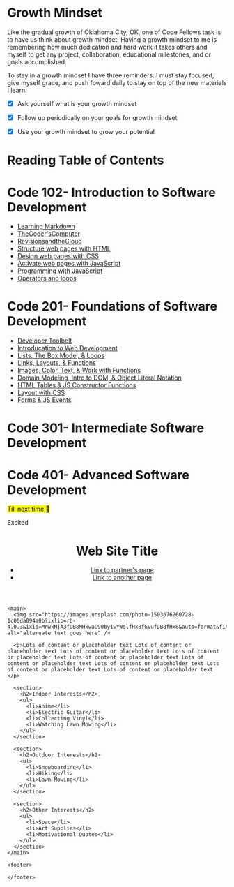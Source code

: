

# **Growth Mindset**  
Like the gradual growth of Oklahoma City, OK, one of Code Fellows task is to have us think about growth mindset. Having a growth mindset to me is remembering how much dedication and hard work it takes others and myself to get any project, collaboration, educational milestones, and or goals accomplished. 

To stay in a growth mindset I have three reminders: I must stay focused, give myself grace, and push foward daily to stay on top of the new materials I learn.

-[x] Ask yourself what is your growth mindset

-[x] Follow up periodically on your goals for growth mindset

-[x] Use your growth mindset to grow your potential

# **Reading Table of Contents**
# **Code 102- Introduction to Software Development** 
- [Learning Markdown](https://github.com/MMarzCodeFellows/reading-notes/blob/main/MarkDown.md)
- [TheCoder'sComputer](https://github.com/MMarzCodeFellows/reading-notes/blob/main/The%20Coder's%20Computer.md)
- [RevisionsandtheCloud](https://github.com/MMarzCodeFellows/reading-notes/blob/main/Revisions%20and%20the%20Cloud.md)
- [Structure web pages with HTML](https://github.com/MMarzCodeFellows/reading-notes/edit/main/README.md) 
- [Design web pages with CSS](https://github.com/MMarzCodeFellows/reading-notes/edit/main/README.md)
- [Activate web pages with JavaScript](https://github.com/MMarzCodeFellows/reading-notes/edit/main/README.md)
- [Programming with JavaScript](https://github.com/MMarzCodeFellows/reading-notes/edit/main/README.md)
- [Operators and loops](https://github.com/MMarzCodeFellows/reading-notes/edit/main/README.md)
  
# **Code 201- Foundations of Software Development**
- [Developer Toolbelt](https://github.com/MMarzCodeFellows/reading-notes/edit/main/README.md) 
- [Introducation to Web Development](https://github.com/MMarzCodeFellows/reading-notes/edit/main/README.md) 
- [Lists, The Box Model, & Loops](https://github.com/MMarzCodeFellows/reading-notes/edit/main/README.md) 
- [Links, Layouts, & Functions](https://github.com/MMarzCodeFellows/reading-notes/edit/main/README.md) 
- [Images, Color, Text, & Work with Functions](https://github.com/MMarzCodeFellows/reading-notes/edit/main/README.md) 
- [Domain Modeling, Intro to DOM, & Object Literal Notation](https://github.com/MMarzCodeFellows/reading-notes/edit/main/README.md) 
- [HTML Tables & JS Constructor Functions](https://github.com/MMarzCodeFellows/reading-notes/edit/main/README.md) 
- [Layout with CSS](https://github.com/MMarzCodeFellows/reading-notes/edit/main/README.md) 
- [Forms & JS Events](https://github.com/MMarzCodeFellows/reading-notes/edit/main/README.md) 
  
# **Code 301- Intermediate Software Development**
# **Code 401- Advanced Software Development**

<mark>Till next time<mark> :wave:

Excited 

<!DOCTYPE html>
<html>
  <head>
    <title>102d51 Website</title>
  </head>
  <body>
    <header>
      <h1>Web Site Title</h1>  
      <nav>
        <ul>
          <li><a href="https://kassiebradshaw.github.io/reading-notes">Link to partner's page</a></li>
          <li><a href="#">Link to another page</a></li>
        </ul>
      </nav>
    </header>

    <main>
      <img src="https://images.unsplash.com/photo-1503676260728-1c00da094a0b?ixlib=rb-4.0.3&ixid=MnwxMjA3fDB8MHxwaG90by1wYWdlfHx8fGVufDB8fHx8&auto=format&fit=crop&w=1122&q=80" alt="alternate text goes here" />

      <p>Lots of content or placeholder text Lots of content or placeholder text Lots of content or placeholder text Lots of content or placeholder text Lots of content or placeholder text Lots of content or placeholder text Lots of content or placeholder text Lots of content or placeholder text Lots of content or placeholder text </p>

      <section>
        <h2>Indoor Interests</h2>
        <ul>
          <li>Anime</li>
          <li>Electric Guitar</li>
          <li>Collecting Vinyl</li>
          <li>Watching Lawn Mowing</li>
        </ul>
      </section>



<!-- Here's a note, browser won't read it -->



      <section>
        <h2>Outdoor Interests</h2>
        <ul>
          <li>Snowboarding</li>
          <li>Hiking</li>
          <li>Lawn Mowing</li>
        </ul>
      </section>

      <section>
        <h2>Other Interests</h2>
        <ul>
          <li>Space</li>
          <li>Art Supplies</li>
          <li>Motivational Quotes</li>
        </ul>
      </section>
    </main>

    <footer>

    </footer>
  </body>
</html>
